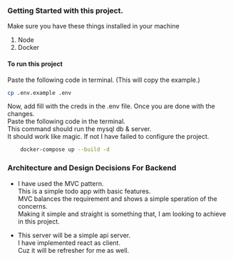 ### Getting Started with this project.

Make sure you have these things installed in your machine

1. Node
2. Docker

#### To run this project

Paste the following code in terminal. (This will copy the example.)

```bash
cp .env.example .env
```

Now, add fill with the creds in the .env file. Once you are done with the changes.\
Paste the following code in the terminal.\
This command should run the mysql db & server.\
It should work like magic. If not I have failed to configure the project.

```bash
    docker-compose up --build -d
```

### Architecture and Design Decisions For Backend

- I have used the MVC pattern.\
  This is a simple todo app with basic features.\
  MVC balances the requirement and shows a simple speration of the concerns.\
  Making it simple and straight is something that, I am looking to achieve in this project.

- This server will be a simple api server.\
  I have implemented react as client.\
  Cuz it will be refresher for me as well.

